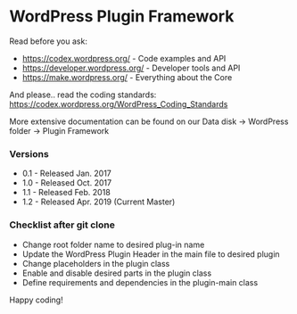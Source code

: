# WordPress Plugin Framework

Read before you ask:

*  https://codex.wordpress.org/ - Code examples and API
*  https://developer.wordpress.org/ - Developer tools and API
*  https://make.wordpress.org/ - Everything about the Core


And please.. read the coding standards: https://codex.wordpress.org/WordPress_Coding_Standards

More extensive documentation can be found on our Data disk -> WordPress folder -> Plugin Framework

### Versions

- 0.1 - Released Jan. 2017
- 1.0 - Released Oct. 2017
- 1.1 - Released Feb. 2018
- 1.2 - Released Apr. 2019 (Current Master)

### Checklist after git clone
* Change root folder name to desired plug-in name
* Update the WordPress Plugin Header in the main file to desired plugin
* Change placeholders in the plugin class
* Enable and disable desired parts in the plugin class
* Define requirements and dependencies in the plugin-main class

Happy coding!
